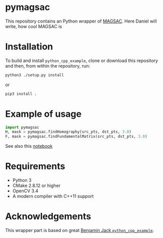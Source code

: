 # pymagsac

This repository contains an Python wrapper of [MAGSAC](https://arxiv.org/abs/1803.07469.pdf). 
Here Daniel will write, how cool MAGSAC is

# Installation

To build and install `python_cpp_example`, clone or download this repository and then, from within the repository, run:

```bash
python3 ./setup.py install
```

or

```bash
pip3 install .
```

# Example of usage

```python
import pymagsac
H, mask = pymagsac.findHomography(src_pts, dst_pts, 3.0)
F, mask = pymagsac.findFundamentalMatrix(src_pts, dst_pts, 3.0)

```

See also this [notebook](examples/example.ipynb)


# Requirements

- Python 3
- CMake 2.8.12 or higher
- OpenCV 3.4
- A modern compiler with C++11 support


# Acknowledgements

This wrapper part is based on great [Benjamin Jack `python_cpp_example`](https://github.com/benjaminjack/python_cpp_example).